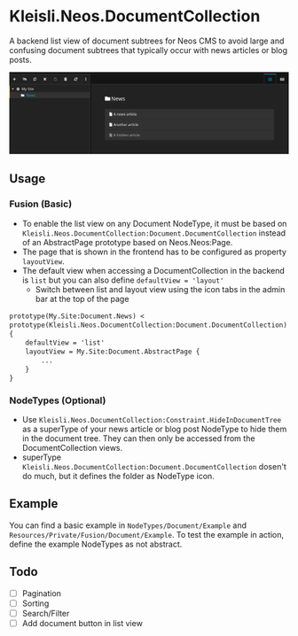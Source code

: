 # Kleisli.Neos.DocumentCollection
A backend list view of document subtrees for Neos CMS
to avoid large and confusing document subtrees that typically occur with news articles or blog posts.


![DocumentCollection](Resources/Public/Images/DocumentCollection.png)

## Usage
### Fusion (Basic)
* To enable the list view on any Document NodeType, it must be based on `Kleisli.Neos.DocumentCollection:Document.DocumentCollection` 
instead of an AbstractPage prototype based on Neos.Neos:Page. 
* The page that is shown in the frontend has to be configured as property `layoutView`. 
* The default view when accessing a DocumentCollection in the backend is `list` but you can also
define `defaultView = 'layout'`
  * Switch between list and layout view using the icon tabs in the admin bar at the top of the page 
```
prototype(My.Site:Document.News) < prototype(Kleisli.Neos.DocumentCollection:Document.DocumentCollection) {
    defaultView = 'list'
    layoutView = My.Site:Document.AbstractPage {
        ... 
    }
}
```

### NodeTypes (Optional)
- Use `Kleisli.Neos.DocumentCollection:Constraint.HideInDocumentTree` as a superType of your news article or 
blog post NodeType to hide them in the document tree. They can then only be accessed from the DocumentCollection 
views.
- superType `Kleisli.Neos.DocumentCollection:Document.DocumentCollection` dosen't do much, but it defines the folder as NodeType icon.

## Example
You can find a basic example in `NodeTypes/Document/Example` and `Resources/Private/Fusion/Document/Example`.
To test the example in action, define the example NodeTypes as not abstract.

## Todo
- [ ] Pagination
- [ ] Sorting
- [ ] Search/Filter
- [ ] Add document button in list view
